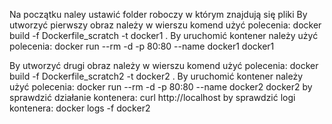 Na początku naley ustawić folder roboczy w którym znajdują się pliki
By utworzyć pierwszy obraz należy w wierszu komend użyć polecenia:
docker build -f Dockerfile_scratch -t docker1 .
By uruchomić kontener należy użyć polecenia:
docker run --rm -d -p 80:80 --name docker1 docker1

By utworzyć drugi obraz należy w wierszu komend użyć polecenia:
docker build -f Dockerfile_scratch2 -t docker2 .
By uruchomić kontener należy użyć polecenia:
docker run --rm -d -p 80:80 --name docker2 docker2
by sprawdzić działanie kontenera:
curl http://localhost
by sprawdzić logi kontenera:
docker logs -f docker2
